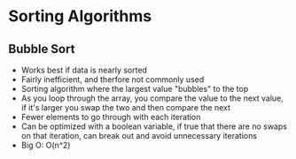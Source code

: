 # Sorting Algorithms

## Bubble Sort

- Works best if data is nearly sorted
- Fairly inefficient, and therfore not commonly used
- Sorting algorithm where the largest value "bubbles" to the top
- As you loop through the array, you compare the value to the next value, if it's larger you swap the two and then compare the next
- Fewer elements to go through with each iteration
- Can be optimized with a boolean variable, if true that there are no swaps on that iteration, can break out and avoid unnecessary iterations
- Big O: O(n^2)

